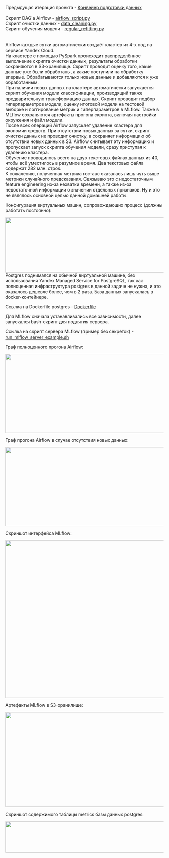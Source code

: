 Предыдущая итерация проекта - [Конвейер подготовки данных](https://github.com/mikhail-rozov/Otus-MLOps-course/tree/32ddd65d9c3c183eff29dfee20a4535036d44216/20_%D0%9F%D1%80%D0%B0%D0%BA%D1%82%D0%B8%D0%BA%D0%B0._%D0%9A%D0%BE%D0%BD%D0%B2%D0%B5%D0%B9%D0%B5%D1%80_%D0%BF%D0%BE%D0%B4%D0%B3%D0%BE%D1%82%D0%BE%D0%B2%D0%BA%D0%B8_%D0%B4%D0%B0%D0%BD%D0%BD%D1%8B%D1%85)  
<br>
Скрипт DAG'а Airflow - [airflow_script.py](airflow_script.py)  
Скрипт очистки данных - [data_cleaning.py](data_cleaning.py)  
Скрипт обучения модели - [regular_refitting.py](regular_refitting.py)  
<br>  
Airflow каждые сутки автоматически создаёт кластер из 4-х нод на сервисе Yandex Cloud.  
На кластере с помощью PySpark происходит распределённое выполнение скрипта очистки данных, результаты обработки сохраняются в S3-хранилище. Скрипт проводит оценку того, какие данные уже были обработаны, а какие поступили на обработку впервые. Обрабатываются только новые данные и добавляются к уже обработанным.  
При наличии новых данных на кластере автоматически запускается скрипт обучения модели классификации, производящий также предварительную трансформацию данных. Скрипт проводит подбор гиперпараметров модели, оценку итоговой модели на тестовой выборке и логгирование метрик и гиперпараметров в MLflow. Также в MLflow сохраняются артефакты прогона скрипта, включая настройки окружения и файл модели.  
После всех операций Airflow запускает удаление кластера для экономии средств. При отсутствии новых данных за сутки, скрипт очистки данных не проводит очистку, а сохраняет информацию об отсутствии новых данных в S3. Airflow считывает эту информацию и пропускает запуск скрипта обучения модели, сразу приступая к удалению кластера.  
Обучение проводилось всего на двух текстовых файлах данных из 40, чтобы всё уместилось в разумное время. Два текстовых файла содержат 282 млн. строк.  
К сожалению, полученная метрика roc-auc оказалась лишь чуть выше метрики случайного предсказания. Связываю это с недостаточным feature engineering из-за нехватки времени, а также из-за недостаточной информации о значении отдельных признаков. Ну и это не являлось основной целью данной домашней работы.
<br>  

Конфигурация виртуальных машин, сопровождающих процесс (должны работать постоянно):

<img src="https://github.com/user-attachments/assets/432ea1cd-f017-4e92-8190-06e0948d67f2" width="1000" height="175" />  
<br>
Postgres поднимался на обычной виртуальной машине, без использования Yandex Managed Service for PostgreSQL, так как полноценная инфраструктура postgres в данной задаче не нужна, и это оказалось дешевле более, чем в 2 раза. База данных запускалась в docker-контейнере.

Ссылка на Dockerfile postgres - [Dockerfile](Dockerfile)

Для MLflow сначала устанавливались все зависимости, далее запускался bash-скрипт для поднятия сервера.

Ссылка на скрипт сервера MLflow (пример без секреток) - [run_mlflow_server_example.sh](run_mlflow_server_example.sh)

Граф полноценного прогона Airflow:  

<img src="https://github.com/user-attachments/assets/c1491be0-4fac-452d-a0c3-ccb59a58fe79" width="700" height="250" />  
<br>  

Граф прогона Airflow в случае отсутствия новых данных:  

<img src="https://github.com/user-attachments/assets/557681f1-9886-41c8-ae58-0fd63ec579d5" width="700" height="250" />  
<br>  

Скриншот интерфейса MLflow:  

<img src="https://github.com/user-attachments/assets/cb2b9e97-9be0-4fad-9b20-3cceef980170" width="1000" height="500" />  
<br>  

Артефакты MLflow в S3-хранилище:  

<img src="https://github.com/user-attachments/assets/18c9e774-4ccb-408a-9846-1d0a0e00e728" width="700" height="300" />  
<br>  

Скриншот содержимого таблицы metrics базы данных postgres:  

<img src="https://github.com/user-attachments/assets/8a8bf7e0-fe9c-42e0-a214-f58c95b650f9" width="600" height="100" />  
<br>  
